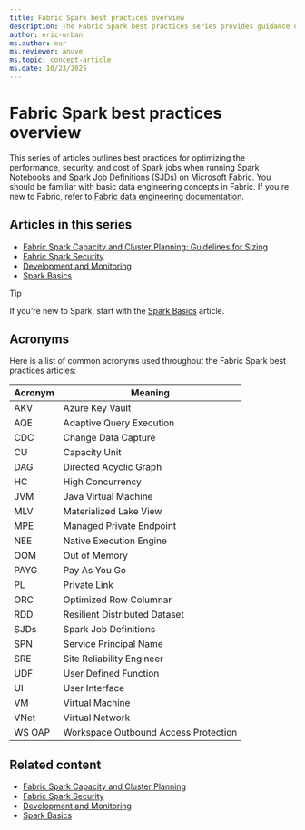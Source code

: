 ```yaml
---
title: Fabric Spark best practices overview
description: The Fabric Spark best practices series provides guidance on security, capacity planning, development lifecycle, observability, and fundamental concepts.
author: eric-urban
ms.author: eur
ms.reviewer: anuve
ms.topic: concept-article
ms.date: 10/23/2025
---
```


# Fabric Spark best practices overview

This series of articles outlines best practices for optimizing the performance, security, and cost of Spark jobs when running Spark Notebooks and Spark Job Definitions (SJDs) on Microsoft Fabric. You should be familiar with basic data engineering concepts in Fabric. If you're new to Fabric, refer to [Fabric data engineering documentation](/fabric/data-engineering).

## Articles in this series

- [Fabric Spark Capacity and Cluster Planning: Guidelines for Sizing](./spark-best-practices-capacity-planning.md)
- [Fabric Spark Security](./spark-best-practices-security.md)
- [Development and Monitoring](./spark-best-practices-development-monitoring.md)
- [Spark Basics](./spark-best-practices-basics.md)

> [!TIP]
> If you're new to Spark, start with the [Spark Basics](./spark-best-practices-basics.md) article. 

## Acronyms

Here is a list of common acronyms used throughout the Fabric Spark best practices articles:

| **Acronym** | **Meaning** |
|-------------|-------------|
| AKV         | Azure Key Vault |
| AQE         | Adaptive Query Execution |
| CDC         | Change Data Capture |
| CU          | Capacity Unit |
| DAG         | Directed Acyclic Graph |
| HC          | High Concurrency |
| JVM         | Java Virtual Machine |
| MLV         | Materialized Lake View |
| MPE         | Managed Private Endpoint |
| NEE         | Native Execution Engine |
| OOM         | Out of Memory |
| PAYG        | Pay As You Go |
| PL          | Private Link  |
| ORC         | Optimized Row Columnar |
| RDD         | Resilient Distributed Dataset |
| SJDs        | Spark Job Definitions |
| SPN         | Service Principal Name |
| SRE         | Site Reliability Engineer |
| UDF         | User Defined Function |
| UI          | User Interface    |
| VM          | Virtual Machine   |
| VNet        | Virtual Network   |
| WS OAP      | Workspace Outbound Access Protection |

## Related content

- [Fabric Spark Capacity and Cluster Planning](spark-best-practices-capacity-planning.md)
- [Fabric Spark Security](spark-best-practices-security.md)
- [Development and Monitoring](spark-best-practices-development-monitoring.md)
- [Spark Basics](spark-best-practices-basics.md)
